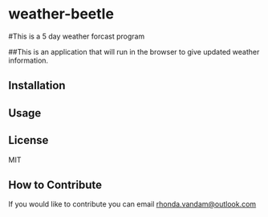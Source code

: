 # weather-beetle
#This is a 5 day weather forcast program

##This is an application that will run in the browser to give updated weather information.


## Installation



## Usage



## License

MIT

## How to Contribute

If you would like to contribute you can email rhonda.vandam@outlook.com


